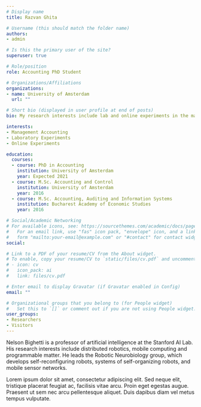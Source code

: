 ```yaml
---
# Display name
title: Razvan Ghita

# Username (this should match the folder name)
authors:
- admin

# Is this the primary user of the site?
superuser: true

# Role/position
role: Accounting PhD Student

# Organizations/Affiliations
organizations:
- name: University of Amsterdam
  url: ""

# Short bio (displayed in user profile at end of posts)
bio: My research interests include lab and online experiments in the management accounting field.

interests:
- Management Accounting
- Laboratory Experiments
- Online Experiments

education:
  courses:
  - course: PhD in Accounting
    institution: University of Amsterdam
    year: Expected 2021
  - course: M.Sc. Accounting and Control
    institution: University of Amsterdam
    year: 2016
  - course: M.Sc. Accounting, Auditing and Information Systems
    institution: Bucharest Academy of Economic Studies
    year: 2016

# Social/Academic Networking
# For available icons, see: https://sourcethemes.com/academic/docs/page-builder/#icons
#   For an email link, use "fas" icon pack, "envelope" icon, and a link in the
#   form "mailto:your-email@example.com" or "#contact" for contact widget.
social:

# Link to a PDF of your resume/CV from the About widget.
# To enable, copy your resume/CV to `static/files/cv.pdf` and uncomment the lines below.
# - icon: cv
#   icon_pack: ai
#   link: files/cv.pdf

# Enter email to display Gravatar (if Gravatar enabled in Config)
email: ""

# Organizational groups that you belong to (for People widget)
#   Set this to `[]` or comment out if you are not using People widget.
user_groups:
- Researchers
- Visitors
---
```


Nelson Bighetti is a professor of artificial intelligence at the Stanford AI Lab. His research interests include distributed robotics, mobile computing and programmable matter. He leads the Robotic Neurobiology group, which develops self-reconfiguring robots, systems of self-organizing robots, and mobile sensor networks.

Lorem ipsum dolor sit amet, consectetur adipiscing elit. Sed neque elit, tristique placerat feugiat ac, facilisis vitae arcu. Proin eget egestas augue. Praesent ut sem nec arcu pellentesque aliquet. Duis dapibus diam vel metus tempus vulputate.
